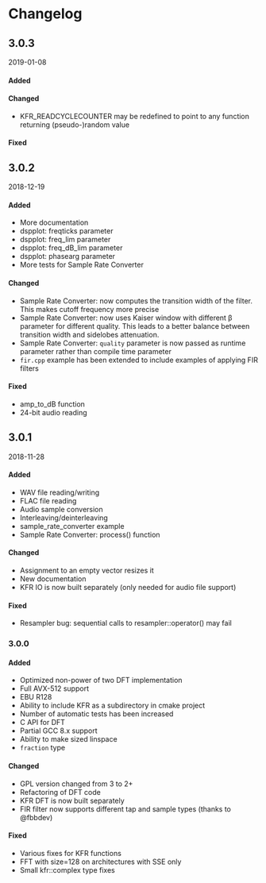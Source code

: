 # Changelog

## 3.0.3

2019-01-08

#### Added

#### Changed

- KFR_READCYCLECOUNTER may be redefined to point to any function returning (pseudo-)random value

#### Fixed

## 3.0.2

2018-12-19

#### Added

- More documentation
- dspplot: freqticks parameter
- dspplot: freq_lim parameter
- dspplot: freq_dB_lim parameter
- dspplot: phasearg parameter
- More tests for Sample Rate Converter

#### Changed

- Sample Rate Converter: now computes the transition width of the filter. This makes cutoff frequency more precise
- Sample Rate Converter: now uses Kaiser window with different &beta; parameter for different quality. This leads to a better balance between transition width and sidelobes attenuation.
- Sample Rate Converter: `quality` parameter is now passed as runtime parameter rather than compile time parameter
- `fir.cpp` example has been extended to include examples of applying FIR filters

#### Fixed

- amp_to_dB function
- 24-bit audio reading

## 3.0.1

2018-11-28

#### Added

- WAV file reading/writing
- FLAC file reading
- Audio sample conversion
- Interleaving/deinterleaving
- sample_rate_converter example
- Sample Rate Converter: process() function

#### Changed

- Assignment to an empty vector resizes it
- New documentation
- KFR IO is now built separately (only needed for audio file support)

#### Fixed

- Resampler bug: sequential calls to resampler::operator() may fail

### 3.0.0

#### Added

- Optimized non-power of two DFT implementation
- Full AVX-512 support
- EBU R128
- Ability to include KFR as a subdirectory in cmake project
- Number of automatic tests has been increased
- C API for DFT
- Partial GCC 8.x support
- Ability to make sized linspace
- `fraction` type

#### Changed

- GPL version changed from 3 to 2+
- Refactoring of DFT code
- KFR DFT is now built separately
- FIR filter now supports different tap and sample types (thanks to @fbbdev)

#### Fixed

- Various fixes for KFR functions
- FFT with size=128 on architectures with SSE only
- Small kfr::complex type fixes
